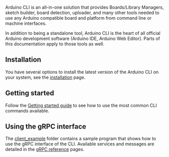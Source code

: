 Arduino CLI is an all-in-one solution that provides Boards/Library Managers, sketch builder, board detection, uploader,
and many other tools needed to use any Arduino compatible board and platform from command line or machine interfaces.

In addition to being a standalone tool, Arduino CLI is the heart of all official Arduino development software (Arduino
IDE, Arduino Web Editor). Parts of this documentation apply to those tools as well.

## Installation

You have several options to install the latest version of the Arduino CLI on your system, see the [installation] page.

## Getting started

Follow the [Getting started guide] to see how to use the most common CLI commands available.

## Using the gRPC interface

The [client_example] folder contains a sample program that shows how to use the gRPC interface of the CLI. Available
services and messages are detailed in the [gRPC reference] pages.

[installation]: installation.md
[getting started guide]: getting-started.md
[client_example]: https://github.com/arduino/arduino-cli/blob/master/client_example
[grpc reference]: rpc/commands.md
